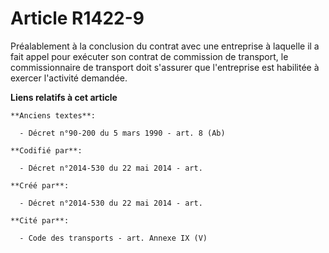 # Article R1422-9

Préalablement à la conclusion du contrat avec une entreprise à laquelle il a fait appel pour exécuter son contrat de
commission de transport, le commissionnaire de transport doit s'assurer que l'entreprise est habilitée à exercer l'activité
demandée.

**Liens relatifs à cet article**

	**Anciens textes**:

	  - Décret n°90-200 du 5 mars 1990 - art. 8 (Ab)

	**Codifié par**:

	  - Décret n°2014-530 du 22 mai 2014 - art.

	**Créé par**:

	  - Décret n°2014-530 du 22 mai 2014 - art.

	**Cité par**:

	  - Code des transports - art. Annexe IX (V)
